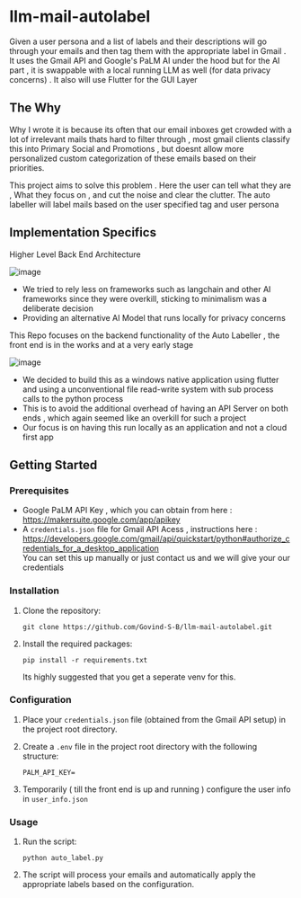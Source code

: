 # llm-mail-autolabel
Given a user persona and a list of labels and their descriptions will go through your emails and then tag them with the appropriate label in Gmail . It uses the Gmail API and Google's PaLM AI under the hood but for the AI part , it is swappable with a local running LLM as well (for data privacy concerns) . It also will use Flutter for the GUI Layer

## The Why
Why I wrote it is because its often that our email inboxes get crowded with a lot of irrelevant mails thats hard to filter through , most gmail clients classify this into Primary Social and Promotions , but doesnt allow more personalized custom categorization of these emails based on their priorities.

This project aims to solve this problem . Here the user can tell what they are , What they focus on , and cut the noise and clear the clutter. The auto labeller will label mails based on the user specified tag and user persona  

## Implementation Specifics
Higher Level Back End Architecture  
  
![image](https://github.com/Govind-S-B/llm-mail-autolabel/assets/62943847/b2fb87a3-18a1-4b49-bd45-fe18637ebdc3)

- We tried to rely less on frameworks such as langchain and other AI frameworks since they were overkill, sticking to minimalism was a deliberate decision  
- Providing an alternative AI Model that runs locally for privacy concerns

This Repo focuses on the backend functionality of the Auto Labeller , the front end is in the works and at a very early stage  
  
![image](https://github.com/Govind-S-B/llm-mail-autolabel/assets/62943847/e583d3c1-5893-431a-8c5b-28f95016fb96)
- We decided to build this as a windows native application using flutter and using a unconventional file read-write system with sub process calls to the python process
- This is to avoid the additional overhead of having an API Server on both ends , which again seemed like an overkill for such a project
- Our focus is on having this run locally as an application and not a cloud first app

## Getting Started
### Prerequisites
- Google PaLM API Key , which you can obtain from here : https://makersuite.google.com/app/apikey  
- A `credentials.json` file for Gmail API Acess , instructions here : https://developers.google.com/gmail/api/quickstart/python#authorize_credentials_for_a_desktop_application  
You can set this up manually or just contact us and we will give your our credentials

### Installation

1. Clone the repository:
   ```
   git clone https://github.com/Govind-S-B/llm-mail-autolabel.git
   ```
2. Install the required packages:
   ```
   pip install -r requirements.txt
   ```
   Its highly suggested that you get a seperate venv for this.  

### Configuration

1. Place your `credentials.json` file (obtained from the Gmail API setup) in the project root directory.
2. Create a `.env` file in the project root directory with the following structure:

   ```env
   PALM_API_KEY=
   ```
3. Temporarily ( till the front end is up and running ) configure the user info in `user_info.json`

### Usage

1. Run the script:
   ```
   python auto_label.py
   ```
2. The script will process your emails and automatically apply the appropriate labels based on the configuration.
